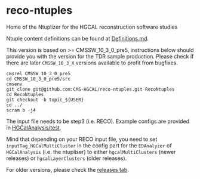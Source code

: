 # reco-ntuples

Home of the Ntuplizer for the HGCAL reconstruction software studies

Ntuple content definitions can be found at [Definitions.md](Definitions.md).

This version is based on >= CMSSW_10_3_0_pre5, instructions below should provide you with the version for the TDR sample production. Please check if there are later `CMSSW_10_3_X` versions available to profit from bugfixes.

```shell
cmsrel CMSSW_10_3_0_pre5
cd CMSSW_10_3_0_pre5/src
cmsenv
git clone git@github.com:CMS-HGCAL/reco-ntuples.git RecoNtuples
cd RecoNtuples
git checkout -b topic_${USER}
cd ../
scram b -j4
```

The input file needs to be step3 (i.e. RECO). Example configs are provided in [HGCalAnalysis/test](HGCalAnalysis/test).

Mind that depending on your RECO input file, you need to set `inputTag_HGCalMultiCluster` in the config part for the `EDAnalyzer` of `HGCalAnalysis` (i.e. the ntupliser) to either `hgcalMultiClusters` (newer releases) or `hgcalLayerClusters` (older releases).

For older versions, please check the [releases tab](https://github.com/CMS-HGCAL/reco-ntuples/releases).